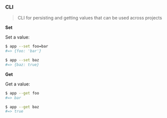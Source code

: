 ### CLI

> CLI for persisting and getting values that can be used across projects

**Set**

Set a value:

```sh
$ app --set foo=bar
#=> {foo: 'bar'}

$ app --set baz
#=> {baz: true}
```

**Get**

Get a value:

```sh
$ app --get foo
#=> bar

$ app --get baz
#=> true
```